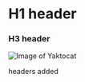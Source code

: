 # H1 header
### H3 header

![Image of Yaktocat](https://octodex.github.com/images/yaktocat.png)



headers added
